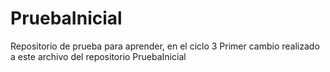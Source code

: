 # PruebaInicial
Repositorio de prueba para aprender, en el ciclo 3
Primer cambio realizado a este archivo del repositorio PruebaInicial
